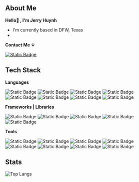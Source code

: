 ## About Me 
**Hello👋 , I'm Jerry Huynh**
* I'm currently based in DFW, Texas
* 

**Contact Me ↓**

[![Static Badge](https://img.shields.io/badge/gmail-%23EA4335?style=for-the-badge&logo=gmail&logoSize=auto&labelColor=black)](https://mail.google.com/mail/u/0/?hl=en&tf=cm&fs=1&to=jerry.sean.huynh@gmail.com)

## Tech Stack
**Languages**

![Static Badge](https://img.shields.io/badge/java-%2340AEF0?style=for-the-badge&logoSize=auto)
 ![Static Badge](https://img.shields.io/badge/kotlin-%237F52FF?style=for-the-badge&logo=kotlin&logoColor=%237F52FF&logoSize=auto&labelColor=black) ![Static Badge](https://img.shields.io/badge/javascript-%23F7DF1E?style=for-the-badge&logo=javascript&logoColor=%23F7DF1E&logoSize=auto&labelColor=black) ![Static Badge](https://img.shields.io/badge/typescript-%233178C6?style=for-the-badge&logo=typescript&logoColor=%233178C6&logoSize=auto&labelColor=black) ![Static Badge](https://img.shields.io/badge/html5-%23E34F26?style=for-the-badge&logo=html5&logoSize=auto&labelColor=black) ![Static Badge](https://img.shields.io/badge/css3-%231572B6?style=for-the-badge&logo=css3&logoColor=%231572B6&logoSize=auto&labelColor=black) ![Static Badge](https://img.shields.io/badge/dart-%230175C2?style=for-the-badge&logo=dart&logoColor=%230175C2&logoSize=auto&labelColor=black) ![Static Badge](https://img.shields.io/badge/python-%233776AB?style=for-the-badge&logo=python&logoColor=%233776AB&logoSize=auto&labelColor=black)


**Frameworks | Libraries**

![Static Badge](https://img.shields.io/badge/springboot-%236DB33F?style=for-the-badge&logo=springboot&logoColor=%236DB33F&logoSize=auto&labelColor=black) ![Static Badge](https://img.shields.io/badge/React-61DAFB?style=for-the-badge&logo=react&logoColor=61DAFB&logoSize=auto&labelColor=black) ![Static Badge](https://img.shields.io/badge/bootstrap-%237952B3?style=for-the-badge&logo=bootstrap&logoColor=%237952B3&logoSize=auto&labelColor=black) ![Static Badge](https://img.shields.io/badge/Tailwindcss-%2306B6D4?style=for-the-badge&logo=tailwindcss&logoColor=%2306B6D4&logoSize=auto&labelColor=black) ![Static Badge](https://img.shields.io/badge/flutter-%2302569B?style=for-the-badge&logo=flutter&logoColor=%2302569B&logoSize=auto&labelColor=black) 

**Tools**

![Static Badge](https://img.shields.io/badge/visualstudiocode-%23007ACC?style=for-the-badge&logo=visualstudiocode&logoColor=%23007ACC&logoSize=auto&labelColor=black)
 ![Static Badge](https://img.shields.io/badge/intellijidea-%23000000?style=for-the-badge&logo=intellijidea&logoSize=auto&labelColor=black) ![Static Badge](https://img.shields.io/badge/mysql-%234479A1?style=for-the-badge&logo=mysql&logoColor=%234479A1&logoSize=auto&labelColor=black) ![Static Badge](https://img.shields.io/badge/node.js-%235FA04E?style=for-the-badge&logo=nodedotjs&logoColor=%235FA04E&logoSize=auto&labelColor=black) ![Static Badge](https://img.shields.io/badge/docker-%232496ED?style=for-the-badge&logo=docker&logoColor=%232496ED&logoSize=auto&labelColor=black) ![Static Badge](https://img.shields.io/badge/git-%23F05032?style=for-the-badge&logo=git&logoColor=%23F05032&logoSize=auto&labelColor=black) ![Static Badge](https://img.shields.io/badge/mongodb-%2347A248?style=for-the-badge&logo=mongodb&logoColor=%2347A248&logoSize=auto&labelColor=black) ![Static Badge](https://img.shields.io/badge/androidstudio-%233DDC84?style=for-the-badge&logo=androidstudio&logoColor=%233DDC84&logoSize=auto&labelColor=black)



## **Stats**
![Top Langs](https://github-readme-stats.vercel.app/api/top-langs/?username=anuraghazra&layout=compact)
